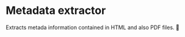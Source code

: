 # Metadata extractor

Extracts metada information contained in HTML and also PDF files. :open_file_folder:
